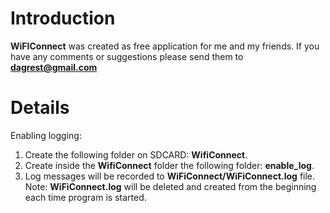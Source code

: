 # Introduction #

**WiFIConnect** was created as free application for me and my friends.
If you have any comments or suggestions please send them to **dagrest@gmail.com**

# Details #

Enabling logging:

1. Create the following folder on SDCARD: **WifiConnect**.<br />
2. Create inside the **WifiConnect** folder the following folder: **enable\_log**.<br />
3. Log messages will be recorded to **WiFiConnect/WiFiConnect.log** file.<br />
Note: **WiFiConnect.log** will be deleted and created from the beginning each time program is started.